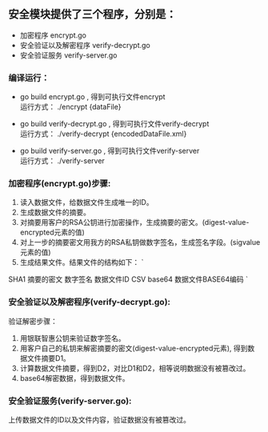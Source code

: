 ## 安全模块提供了三个程序，分别是：  
* 加密程序 encrypt.go  
* 安全验证以及解密程序 verify-decrypt.go  
* 安全验证服务 verify-server.go  

### 编译运行：
* go build encrypt.go , 得到可执行文件encrypt  
  运行方式： ./encrypt {dataFile}  

* go build verify-decrypt.go , 得到可执行文件verify-decrypt  
  运行方式： ./verify-decrypt {encodedDataFile.xml}  

* go build verify-server.go , 得到可执行文件verify-server  
  运行方式： ./verify-server  

### 加密程序(encrypt.go)步骤:
1. 读入数据文件，给数据文件生成唯一的ID。
2. 生成数据文件的摘要。
3. 对摘要用客户的RSA公钥进行加密操作，生成摘要的密文。(digest-value-encrypted元素的值)
4. 对上一步的摘要密文用我方的RSA私钥做数字签名，生成签名字段。(sigvalue元素的值)
5. 生成结果文件。结果文件的结构如下：
`
<doc>  
  <signature>  
    <digest>SHA1</digest>  
    <digest-value-encrypted>摘要的密文</digest-value-encrypted>  
    <sigvalue>数字签名</sigvalue>  
    </signature>  
    <data>  
      <id>数据文件ID</id>  
      <format>CSV</format>  
      <encoding>base64</encoding>  
      <data-content>数据文件BASE64编码</data-content>  
  </data>  
</doc>  
`

### 安全验证以及解密程序(verify-decrypt.go):  
验证解密步骤：  
1. 用银联智惠公钥来验证数字签名。  
2. 用客户自己的私钥来解密摘要的密文(digest-value-encrypted元素), 得到数据文件摘要D1。  
3. 计算数据文件摘要，得到D2，对比D1和D2，相等说明数据没有被篡改过。  
4. base64解密数据，得到数据文件。  

### 安全验证服务(verify-server.go):  
上传数据文件的ID以及文件内容，验证数据没有被篡改过。  
